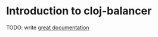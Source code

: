# Introduction to cloj-balancer

TODO: write [great documentation](http://jacobian.org/writing/what-to-write/)
